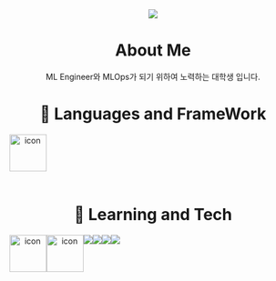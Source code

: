 <div align="center">
  <img src="https://capsule-render.vercel.app/api?type=Waving&text=al0214&fontColor=E2E2E2&fontAlign=50&color=799fc4&height=180" />
  
  # About Me
  ML Engineer와 MLOps가 되기 위하여 노력하는 대학생 입니다.
  
  
  
  # 🦝 Languages and FrameWork
  <div>
    <div style="display: flex">
      <img src="https://techstack-generator.vercel.app/python-icon.svg" alt="icon" width="40" style="width: 65px; height: 65px; margin-right: 0px; margin-bottom: 20px; display: inline" />
    </div>
  </div>
  
   # 🦭 Learning and Tech
   <div>
     <div style="display: flex; align-items: flex-start;">
       <img src="https://techstack-generator.vercel.app/docker-icon.svg" alt="icon" width="65" height="65" />
       <img src="https://techstack-generator.vercel.app/aws-icon.svg" alt="icon" width="65" height="65" />
       <br>
       <img src="https://img.shields.io/badge/Pytorch-EE4C2C?style=for-the-badge&logo=Pytorch&logoColor=white" />
       <img src="https://img.shields.io/badge/PytorchLightning-792EE5?style=for-the-badge&logo=pytorchlightning&logoColor=white" />
       <br>
       <img src="https://img.shields.io/badge/MongoDB-47A248?style=for-the-badge&logo=MongoDB&logoColor=white" />
       <img src="https://img.shields.io/badge/FastAPI-009688?style=for-the-badge&logo=MongoDB&logoColor=white" />
     </div>
      
     
   </div>
</div>
